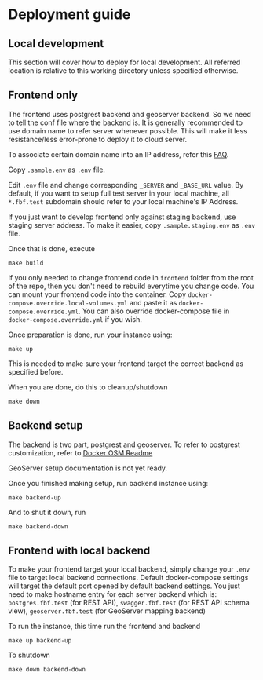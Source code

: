 # Deployment guide

## Local development

This section will cover how to deploy for local development.
All referred location is relative to this working directory unless specified otherwise.

## Frontend only

The frontend uses postgrest backend and geoserver backend.
So we need to tell the conf file where the backend is.
It is generally recommended to use domain name to refer server whenever possible.
This will make it less resistance/less error-prone to deploy it to cloud server.

To associate certain domain name into an IP address, refer this [FAQ](FAQ.md#how-can-i-create-local-hosts-name).

Copy `.sample.env` as `.env` file.

Edit `.env` file and change corresponding `_SERVER` and `_BASE_URL` value.
By default, if you want to setup full test server in your local machine, all `*.fbf.test` subdomain should refer to your local machine's IP Address.

If you just want to develop frontend only against staging backend, use staging server address.
To make it easier, copy `.sample.staging.env` as `.env` file.

Once that is done, execute

```
make build
```

If you only needed to change frontend code in `frontend` folder from the root of the repo, then you don't need to rebuild everytime you change code.
You can mount your frontend code into the container. Copy `docker-compose.override.local-volumes.yml` and paste it as `docker-compose.override.yml`.
You can also override docker-compose file in `docker-compose.override.yml` if you wish.

Once preparation is done, run your instance using:

```
make up
```

This is needed to make sure your frontend target the correct backend as specified before.

When you are done, do this to cleanup/shutdown

```
make down
```

## Backend setup

The backend is two part, postgrest and geoserver.
To refer to postgrest customization, refer to [Docker OSM Readme](../docker-osm/indonesia-buildings/README.md)

GeoServer setup documentation is not yet ready.

Once you finished making setup, run backend instance using:

```
make backend-up
```

And to shut it down, run

```
make backend-down
```

## Frontend with local backend

To make your frontend target your local backend, simply change your `.env` file to target local backend connections.
Default docker-compose settings will target the default port opened by default backend settings.
You just need to make hostname entry for each server backend which is:
`postgres.fbf.test` (for REST API), `swagger.fbf.test` (for REST API schema view), `geoserver.fbf.test` (for GeoServer mapping backend)
 
To run the instance, this time run the frontend and backend

```
make up backend-up
```

To shutdown

```
make down backend-down
```
